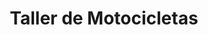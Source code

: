 ---
title: "Taller de Motocicletas"
url: /lotificacion-monzon/taller-de-motocicletas/
shop: motocicleta
---